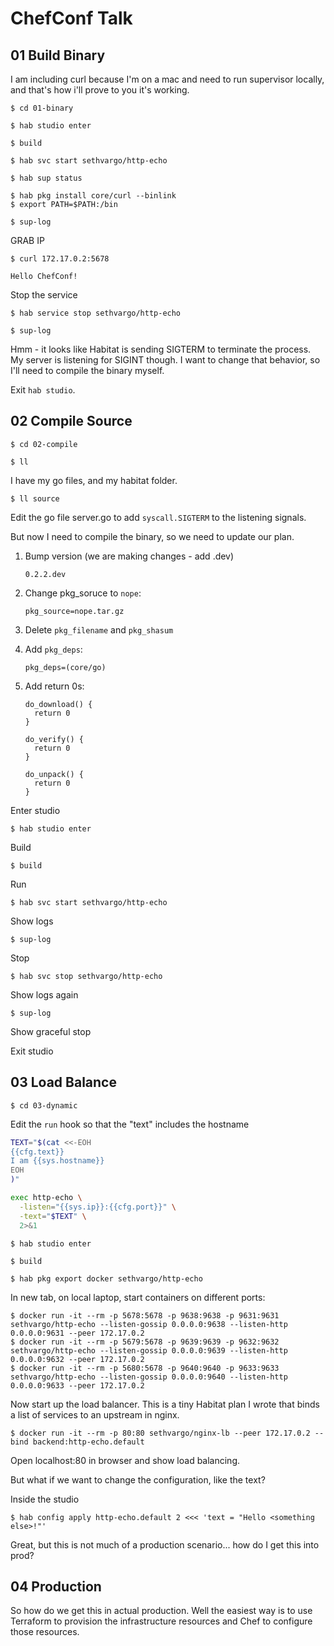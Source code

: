 # ChefConf Talk

## 01 Build Binary

I am including curl because I'm on a mac and need to run supervisor locally, and
that's how i'll prove to you it's working.

```
$ cd 01-binary
```

```
$ hab studio enter
```

```
$ build
```

```
$ hab svc start sethvargo/http-echo
```

```
$ hab sup status
```

```
$ hab pkg install core/curl --binlink
$ export PATH=$PATH:/bin
```

```
$ sup-log
```

GRAB IP

```
$ curl 172.17.0.2:5678
```

```
Hello ChefConf!
```

Stop the service

```
$ hab service stop sethvargo/http-echo
```

```
$ sup-log
```

Hmm - it looks like Habitat is sending SIGTERM to terminate the process. My
server is listening for SIGINT though. I want to change that behavior, so I'll
need to compile the binary myself.

Exit `hab studio`.

## 02 Compile Source

```
$ cd 02-compile
```

```
$ ll
```

I have my go files, and my habitat folder.

```
$ ll source
```

Edit the go file server.go to add `syscall.SIGTERM` to the listening signals.

But now I need to compile the binary, so we need to update our plan.

1. Bump version (we are making changes - add .dev)

    ```
    0.2.2.dev
    ```

1. Change pkg_soruce to `nope`:

    ```
    pkg_source=nope.tar.gz
    ```

1. Delete `pkg_filename` and `pkg_shasum`

1. Add `pkg_deps`:

    ```
    pkg_deps=(core/go)
    ```

1. Add return 0s:

    ```
    do_download() {
      return 0
    }

    do_verify() {
      return 0
    }

    do_unpack() {
      return 0
    }
    ```

Enter studio

```
$ hab studio enter
```

Build

```
$ build
```

Run

```
$ hab svc start sethvargo/http-echo
```

Show logs

```
$ sup-log
```

Stop

```
$ hab svc stop sethvargo/http-echo
```

Show logs again

```
$ sup-log
```

Show graceful stop

Exit studio

## 03 Load Balance

```
$ cd 03-dynamic
```


Edit the `run` hook so that the "text" includes the hostname

```sh
TEXT="$(cat <<-EOH
{{cfg.text}}
I am {{sys.hostname}}
EOH
)"

exec http-echo \
  -listen="{{sys.ip}}:{{cfg.port}}" \
  -text="$TEXT" \
  2>&1
```

```
$ hab studio enter
```

```
$ build
```

```
$ hab pkg export docker sethvargo/http-echo
```

In new tab, on local laptop, start containers on different ports:

```
$ docker run -it --rm -p 5678:5678 -p 9638:9638 -p 9631:9631 sethvargo/http-echo --listen-gossip 0.0.0.0:9638 --listen-http 0.0.0.0:9631 --peer 172.17.0.2
$ docker run -it --rm -p 5679:5678 -p 9639:9639 -p 9632:9632 sethvargo/http-echo --listen-gossip 0.0.0.0:9639 --listen-http 0.0.0.0:9632 --peer 172.17.0.2
$ docker run -it --rm -p 5680:5678 -p 9640:9640 -p 9633:9633 sethvargo/http-echo --listen-gossip 0.0.0.0:9640 --listen-http 0.0.0.0:9633 --peer 172.17.0.2
```

Now start up the load balancer. This is a tiny Habitat plan I wrote that binds a
list of services to an upstream in nginx.

```
$ docker run -it --rm -p 80:80 sethvargo/nginx-lb --peer 172.17.0.2 --bind backend:http-echo.default
```

Open localhost:80 in browser and show load balancing.

But what if we want to change the configuration, like the text?

Inside the studio

```
$ hab config apply http-echo.default 2 <<< 'text = "Hello <something else>!"'
```

Great, but this is not much of a production scenario... how do I get this into
prod?

## 04 Production

So how do we get this in actual production. Well the easiest way is to use
Terraform to provision the infrastructure resources and Chef to configure those
resources.
